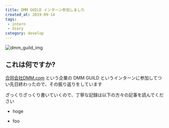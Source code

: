 ```yaml
---
title: DMM GUILD インターン参加しました
created_at: 2019-09-14
tags: 
 - intern
 - diary
category: develop
---
```


![dmm_guild_img](./images/dmm_guild.png)

## これは何ですか?

[合同会社DMM.com](https://dmm-corp.com/) という企業の DMM GUILD というインターンに参加してつい先日終わったので、その振り返りをしています

ざっくりざっくり書いていくので、丁寧な記録は以下の方々の記事を読んでください

- hoge

- foo

